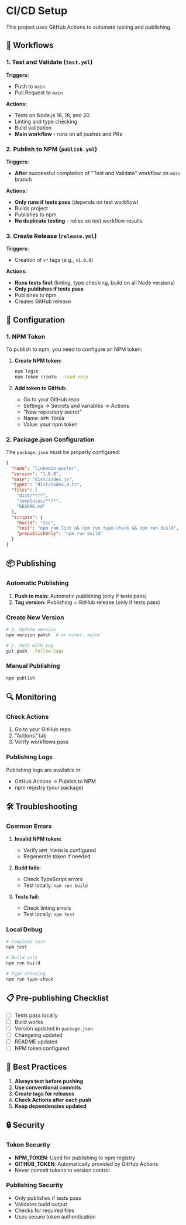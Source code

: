 # CI/CD Setup

This project uses GitHub Actions to automate testing and publishing.

## 🚀 Workflows

### 1. Test and Validate (`test.yml`)

**Triggers:**
- Push to `main`
- Pull Request to `main`

**Actions:**
- Tests on Node.js 16, 18, and 20
- Linting and type checking
- Build validation
- **Main workflow** - runs on all pushes and PRs

### 2. Publish to NPM (`publish.yml`)

**Triggers:**
- **After** successful completion of "Test and Validate" workflow on `main` branch

**Actions:**
- **Only runs if tests pass** (depends on test workflow)
- Builds project
- Publishes to npm
- **No duplicate testing** - relies on test workflow results

### 3. Create Release (`release.yml`)

**Triggers:**
- Creation of `v*` tags (e.g., `v1.0.0`)

**Actions:**
- **Runs tests first** (linting, type checking, build on all Node versions)
- **Only publishes if tests pass**
- Publishes to npm
- Creates GitHub release

## 🔧 Configuration

### 1. NPM Token

To publish to npm, you need to configure an NPM token:

1. **Create NPM token:**
   ```bash
   npm login
   npm token create --read-only
   ```

2. **Add token to GitHub:**
   - Go to your GitHub repo
   - Settings → Secrets and variables → Actions
   - "New repository secret"
   - Name: `NPM_TOKEN`
   - Value: your npm token

### 2. Package.json Configuration

The `package.json` must be properly configured:

```json
{
  "name": "linkedin-poster",
  "version": "1.0.0",
  "main": "dist/index.js",
  "types": "dist/index.d.ts",
  "files": [
    "dist/**/*",
    "templates/**/*",
    "README.md"
  ],
  "scripts": {
    "build": "tsc",
    "test": "npm run lint && npm run type-check && npm run build",
    "prepublishOnly": "npm run build"
  }
}
```

## 📦 Publishing

### Automatic Publishing

1. **Push to main:** Automatic publishing (only if tests pass)
2. **Tag version:** Publishing + GitHub release (only if tests pass)

### Create New Version

```bash
# 1. Update version
npm version patch  # or minor, major

# 2. Push with tag
git push --follow-tags
```

### Manual Publishing

```bash
npm publish
```

## 🔍 Monitoring

### Check Actions

1. Go to your GitHub repo
2. "Actions" tab
3. Verify workflows pass

### Publishing Logs

Publishing logs are available in:
- GitHub Actions → Publish to NPM
- npm registry (your package)

## 🛠️ Troubleshooting

### Common Errors

1. **Invalid NPM token:**
   - Verify `NPM_TOKEN` is configured
   - Regenerate token if needed

2. **Build fails:**
   - Check TypeScript errors
   - Test locally: `npm run build`

3. **Tests fail:**
   - Check linting errors
   - Test locally: `npm test`

### Local Debug

```bash
# Complete test
npm test

# Build only
npm run build

# Type checking
npm run type-check
```

## 📋 Pre-publishing Checklist

- [ ] Tests pass locally
- [ ] Build works
- [ ] Version updated in `package.json`
- [ ] Changelog updated
- [ ] README updated
- [ ] NPM token configured

## 🎯 Best Practices

1. **Always test before pushing**
2. **Use conventional commits**
3. **Create tags for releases**
4. **Check Actions after each push**
5. **Keep dependencies updated**

## 🔒 Security

### Token Security

- **NPM_TOKEN**: Used for publishing to npm registry
- **GITHUB_TOKEN**: Automatically provided by GitHub Actions
- Never commit tokens to version control

### Publishing Security

- Only publishes if tests pass
- Validates build output
- Checks for required files
- Uses secure token authentication 